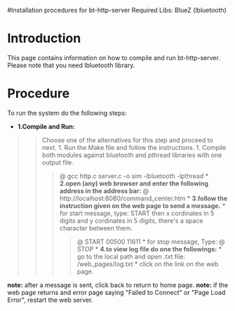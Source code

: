 #Installation procedures for bt-http-server
Required Libs: BlueZ (lbluetooth)
# Introduction #

This page contains information on how to compile and run bt-http-server.
Please note that you need lbluetooth library.

# Procedure #
To run the system do the following steps:
  * **1.Compile and Run:**
> > Choose one of the alternatives for this step and proceed to next.
    1. Run the Make file and follow the instructions.
    1. Compile both modules against bluetooth and pthread libraries with one output file.
> > > @ gcc http.c server.c -o sim -lbluetooth -lpthread
    * **2.open (any) web browser and enter the following address in the address bar:**
> > > @ http://localhost:8080/command_center.htm
    * **3.follow the instruction given on the web page to send a message.**
      * for start message, type: START then x cordinates in 5 digits and y cordinates in 5 digits, there's a space character between them.
> > > > @ START 00500 11611
      * for stop message, Type:
> > > > @ STOP
    * **4.to view log file do one the followings:**
      * go to the local path and open .txt file: /web\_pages/log.txt
      * click on the link on the web page.

**note:** after a message is sent, click back to return to home page.
**note:** if the web page returns and error page saying "Failed to Connect" or "Page Load Error", restart the web server.